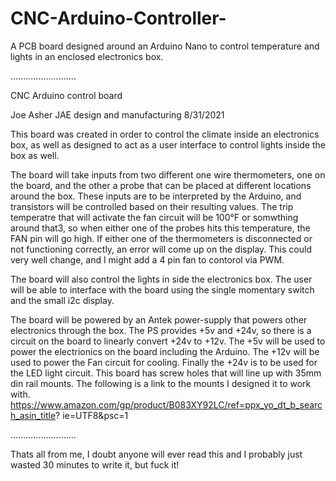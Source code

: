 # CNC-Arduino-Controller-
A PCB board designed around an Arduino Nano to control temperature and lights in an enclosed electronics box.

..........................

CNC Arduino control board

Joe Asher
JAE design and manufacturing 8/31/2021

This board was created in order to control the climate inside an electronics box, as well as designed to act as a user interface to control lights inside the box as well.

The board will take inputs from two different one wire thermometers, one on the board, and the other a probe that can be placed at different locations around the box. These inputs are to be interpreted by the Arduino, and transistors will be controlled based on their resulting values. The trip temperatre that will activate the fan circuit will be 100°F or somwthing around that3, so when either one of the probes hits this temperature, the FAN pin will go high. If either one of the thermometers is disconnected or not functioning correctly, an error will come up on the display. This could very well change, and I might add a 4 pin fan to contorol via PWM. 

The board will also control the lights in side the electronics box. The user will be able to interface with the board using the single momentary switch and the small i2c display.

The board will be powered by an Antek power-supply that powers other electronics through the box. The PS provides +5v and +24v, so there is a circuit on the board to linearly convert +24v to +12v. The +5v will be used to power the electrionics on the board including the Arduino. The +12v will be used to power the Fan circuit for cooling. Finally the +24v is to be used for the LED light circuit.
This board has screw holes that will line up with 35mm din rail mounts. The following is a link to the mounts I designed it to work with.
https://www.amazon.com/gp/product/B083XY92LC/ref=ppx_yo_dt_b_search_asin_title? ie=UTF8&psc=1

..........................

Thats all from me, I doubt anyone will ever read this and I probably just wasted 30 minutes to write it, but fuck it!
